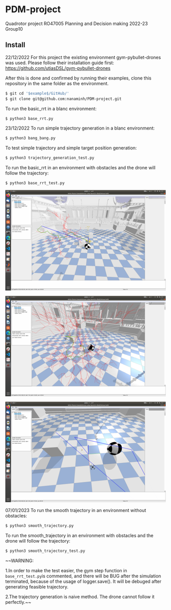 # PDM-project
 Quadrotor project RO47005 Planning and Decision making 2022-23
 Group10

## Install
22/12/2022
For this project the existing environment gym-pybullet-drones was used. Please follow their installation guide first:
https://github.com/utiasDSL/gym-pybullet-drones

After this is done and confirmed by running their examples, clone this repository in the same folder as the environment.

```sh
$ git cd '$example$/GitHub/'
$ git clone git@github.com:nanaminh/PDM-project.git
```
To run the basic_rrt in a blanc environment:
```sh
$ python3 base_rrt.py 

```
23/12/2022
To run simple trajectory generation in a blanc environment:
```sh
$ python3 bang_bang.py 

```
To test simple trajectory and simple target position generation:
```sh
$ python3 trajectory_generation_test.py 

```
To run the basic_rrt in an environment with obstacles and the drone will follow the trajectory:
```sh
$ python3 base_rrt_test.py 
```
![Image text](https://github.com/nanaminh/PDM-project/blob/main/IMG/basic_rrt.png)

![Image text](https://github.com/nanaminh/PDM-project/blob/main/IMG/basic_rrt_follow2.png)

![Image text](https://github.com/nanaminh/PDM-project/blob/main/IMG/trajectory_generation_test.png)

07/01/2023
To run the smooth trajectory in an environment without obstacles:
```sh
$ python3 smooth_trajectory.py 
```
To run the smooth_trajectory in an environment with obstacles and the drone will follow the trajectory:
```sh
$ python3 smooth_trajectory_test.py 
```

~~WARNING: 

1.In order to make the test easier, the gym step function in `base_rrt_test.py`is commented, and there will be BUG after the simulation terminated, because of the usage of logger.save(). It will be debuged after generating feasible trajectory.

2.The trajectory generation is naive method. The drone cannot follow it perfectly.~~


